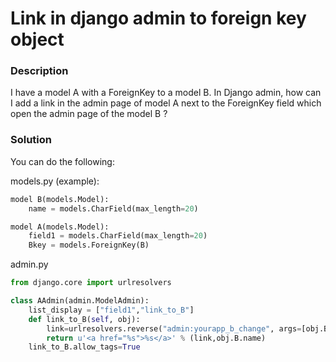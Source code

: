 Link in django admin to foreign key object
==========================================

### Description

I have a model A with a ForeignKey to a model B. In Django admin, how can I add a link in the admin page of model A next to the ForeignKey field which open the admin page of the model B ?

### Solution

You can do the following:

models.py (example):

```py
model B(models.Model):
    name = models.CharField(max_length=20)

model A(models.Model):
    field1 = models.CharField(max_length=20)
    Bkey = models.ForeignKey(B)
```

admin.py

```py
from django.core import urlresolvers

class AAdmin(admin.ModelAdmin):
    list_display = ["field1","link_to_B"]
    def link_to_B(self, obj):
        link=urlresolvers.reverse("admin:yourapp_b_change", args=[obj.B.id]) #model name has to be lowercase
        return u'<a href="%s">%s</a>' % (link,obj.B.name)
    link_to_B.allow_tags=True
```
